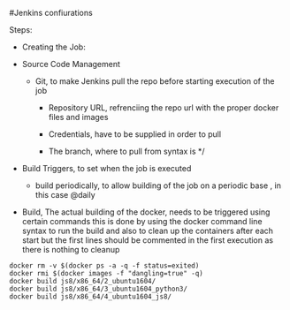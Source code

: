 #Jenkins confiurations 

Steps:
- Creating the Job:

 - Source Code Management
   - Git, to make Jenkins pull the repo before starting execution of the job

     - Repository URL, refrenciing the repo  url with the proper docker files and images 

     - Credentials,  have to be supplied in order to pull 

     - The branch, where to pull from syntax is */<branch name>

 - Build Triggers, to set when the job is executed 
   - build periodically, to allow building of the job on a periodic base , in this case @daily 


 - Build, The actual building of the docker, needs to be triggered using certain commands this is 
 done by using the docker command line syntax to run the build and also to clean up the containers after each start
 but the first lines should be commented in the first execution as there is nothing to cleanup 
 ```
docker rm -v $(docker ps -a -q -f status=exited)
docker rmi $(docker images -f "dangling=true" -q)
docker build js8/x86_64/2_ubuntu1604/
docker build js8/x86_64/3_ubuntu1604_python3/
docker build js8/x86_64/4_ubuntu1604_js8/
 ``` 
